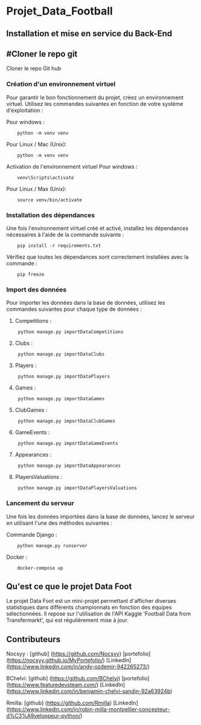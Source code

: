 # Projet_Data_Football

## Installation et mise en service du Back-End 
## #Cloner le repo git 
Cloner le repo Git hub
### Création d'un environnement virtuel 
Pour garantir le bon fonctionnement du projet, créez un environnement virtuel. Utilisez les commandes suivantes en fonction de votre système d'exploitation :


Pour windows : 

        python -m venv venv

Pour Linux / Mac (Unix):

        python -m venv venv            

Activation de l'environnement virtuel
Pour windows : 

        venv\Scripts\activate

Pour Linux / Max (Unix): 

        source venv/bin/activate

### Installation des dépendances 
Une fois l'environnement virtuel créé et activé, installez les dépendances nécessaires à l'aide de la commande suivante :

        pip install -r requirements.txt
Vérifiez que toutes les dépendances sont correctement installées avec la commande :

        pip freeze

### Import des données 
Pour importer les données dans la base de données, utilisez les commandes suivantes pour chaque type de données :


1. Competitions : 

        python manage.py importDataCompetitions
    
2. Clubs :

        python manage.py importDataClubs
    
3. Players :

        python manage.py importDataPlayers

4. Games :

        python manage.py importDataGames

5. ClubGames :

        python manage.py importDataClubGames

6. GameEvents :

        python manage.py importDataGameEvents

7. Appearances :

        python manage.py importDataAppearances

8. PlayersValuations :

        python manage.py importDataPlayersValuations

### Lancement du serveur 
Une fois les données importées dans la base de données, lancez le serveur en utilisant l'une des méthodes suivantes :


Commande Django :

        python manage.py runserver

Docker :

        docker-compose up 

## Qu'est ce que le projet Data Foot 

Le projet Data Foot est un mini-projet permettant d'afficher diverses statistiques dans différents championnats en fonction des équipes sélectionnées. Il repose sur l'utilisation de l'API Kaggle 'Football Data from Transfermarkt', qui est régulièrement mise à jour.

## Contributeurs 
Nocsyy : 
[github] (https://github.com/Nocsyy)
[portefolio] (https://nocsyy.github.io/MyPortefolio/)
[LinkedIn] (https://www.linkedin.com/in/andy-ozdemir-942265273/)

BChelvi: 
[github] (https://github.com/BChelvi)
[portefolio] (https://www.featuredevsteam.com/)
[LinkedIn] (https://www.linkedin.com/in/benjamin-chelvi-sandin-92a63924b)

Rmilla: 
[github] (https://github.com/Rmilla)
[LinkedIn] (https://www.linkedin.com/in/robin-milla-montpellier-concepteur-d%C3%A9veloppeur-python/)